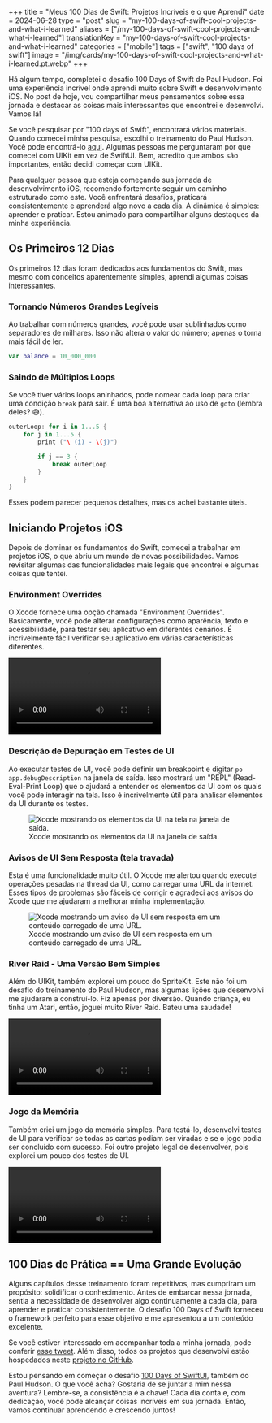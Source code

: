 +++
title = "Meus 100 Dias de Swift: Projetos Incríveis e o que Aprendi"
date = 2024-06-28
type = "post"
slug = "my-100-days-of-swift-cool-projects-and-what-i-learned"
aliases = ["/my-100-days-of-swift-cool-projects-and-what-i-learned"]
translationKey = "my-100-days-of-swift-cool-projects-and-what-i-learned"
categories = ["mobile"]
tags = ["swift", "100 days of swift"]
image = "/img/cards/my-100-days-of-swift-cool-projects-and-what-i-learned.pt.webp"
+++

Há algum tempo, completei o desafio 100 Days of Swift de Paul Hudson. Foi uma experiência incrível onde aprendi muito sobre Swift e desenvolvimento iOS. No post de hoje, vou compartilhar meus pensamentos sobre essa jornada e destacar as coisas mais interessantes que encontrei e desenvolvi. Vamos lá!

Se você pesquisar por "100 days of Swift", encontrará vários materiais. Quando comecei minha pesquisa, escolhi o treinamento do Paul Hudson. Você pode encontrá-lo [aqui][100_days_of_swift]. Algumas pessoas me perguntaram por que comecei com UIKit em vez de SwiftUI. Bem, acredito que ambos são importantes, então decidi começar com UIKit.

Para qualquer pessoa que esteja começando sua jornada de desenvolvimento iOS, recomendo fortemente seguir um caminho estruturado como este. Você enfrentará desafios, praticará consistentemente e aprenderá algo novo a cada dia. A dinâmica é simples: aprender e praticar. Estou animado para compartilhar alguns destaques da minha experiência.

## Os Primeiros 12 Dias

Os primeiros 12 dias foram dedicados aos fundamentos do Swift, mas mesmo com conceitos aparentemente simples, aprendi algumas coisas interessantes.

### Tornando Números Grandes Legíveis

Ao trabalhar com números grandes, você pode usar sublinhados como separadores de milhares. Isso não altera o valor do número; apenas o torna mais fácil de ler.

```swift
var balance = 10_000_000
```

### Saindo de Múltiplos Loops

Se você tiver vários loops aninhados, pode nomear cada loop para criar uma condição `break` para sair. É uma boa alternativa ao uso de `goto` (lembra deles? 😅).

```swift
outerLoop: for i in 1...5 {
    for j in 1...5 {
        print ("\ (i) - \(j)")

        if j == 3 {
            break outerLoop
        }
    }
}        
```

Esses podem parecer pequenos detalhes, mas os achei bastante úteis.

## Iniciando Projetos iOS

Depois de dominar os fundamentos do Swift, comecei a trabalhar em projetos iOS, o que abriu um mundo de novas possibilidades. Vamos revisitar algumas das funcionalidades mais legais que encontrei e algumas coisas que tentei.

### Environment Overrides

O Xcode fornece uma opção chamada "Environment Overrides". Basicamente, você pode alterar configurações como aparência, texto e acessibilidade, para testar seu aplicativo em diferentes cenários. É incrivelmente fácil verificar seu aplicativo em várias características diferentes.

<video controls aria-labelledby="Environment Overrides do Xcode" aria-describedby="O vídeo mostra o Xcode e o Simulador iOS lado a lado. O aplicativo está em execução e há um botão na parte inferior da barra de ferramentas do Xcode que revela a ferramenta de Environment Overrides. Ao alterar as configurações disponíveis de aparência, texto e acessibilidade, você vê as alterações diretamente no aplicativo em execução.">
    <source src="/videos/xcode_environment_overrides.mp4" type="video/mp4">
    Seu navegador não suporta reprodução de vídeo.
</video>

### Descrição de Depuração em Testes de UI

Ao executar testes de UI, você pode definir um breakpoint e digitar `po app.debugDescription` na janela de saída. Isso mostrará um "REPL" (Read-Eval-Print Loop) que o ajudará a entender os elementos da UI com os quais você pode interagir na tela. Isso é incrivelmente útil para analisar elementos da UI durante os testes.

<figure>
	<img src="/img/xcode_uitests_debug.webp" alt="Xcode mostrando os elementos da UI na tela na janela de saída."> 
	<figcaption>Xcode mostrando os elementos da UI na janela de saída.</figcaption>
</figure>

### Avisos de UI Sem Resposta (tela travada)

Esta é uma funcionalidade muito útil. O Xcode me alertou quando executei operações pesadas na thread da UI, como carregar uma URL da internet. Esses tipos de problemas são fáceis de corrigir e agradeci aos avisos do Xcode que me ajudaram a melhorar minha implementação.

<figure>
	<img src="/img/xcode_unresponsiveness_ui_warning.webp" alt="Xcode mostrando um aviso de UI sem resposta em um conteúdo carregado de uma URL."> 
	<figcaption>Xcode mostrando um aviso de UI sem resposta em um conteúdo carregado de uma URL.</figcaption>
</figure>

### River Raid - Uma Versão Bem Simples

Além do UIKit, também explorei um pouco do SpriteKit. Este não foi um desafio do treinamento do Paul Hudson, mas algumas lições que desenvolvi me ajudaram a construí-lo. Fiz apenas por diversão. Quando criança, eu tinha um Atari, então, joguei muito River Raid. Bateu uma saudade!

<video controls aria-labelledby="River Raid versão simples, feito com SpriteKit" aria-describedby="O vídeo mostra o Xcode e o Simulador iOS lado a lado. O aplicativo foi feito usando SpriteKit e é uma versão simples do jogo River Raid do Atari.">
    <source src="/videos/river_raid_little_made_by_spritekit.mp4" type="video/mp4">
    Seu navegador não suporta reprodução de vídeo.
</video>

### Jogo da Memória

Também criei um jogo da memória simples. Para testá-lo, desenvolvi testes de UI para verificar se todas as cartas podiam ser viradas e se o jogo podia ser concluído com sucesso. Foi outro projeto legal de desenvolver, pois explorei um pouco dos testes de UI.

<video controls aria-labelledby="Um jogo da memória testado com testes de UI" aria-describedby="O vídeo mostra o Xcode e o iPad Simulator. O aplicativo foi feito usando UIKit e é um jogo da memória. Os testes de UI abrem todos os pares até que o jogo termine.">
    <source src="/videos/test_memory_game_using_uitests.mp4" type="video/mp4">
    Seu navegador não suporta reprodução de vídeo.
</video>

## 100 Dias de Prática == Uma Grande Evolução

Alguns capítulos desse treinamento foram repetitivos, mas cumpriram um propósito: solidificar o conhecimento. Antes de embarcar nessa jornada, sentia a necessidade de desenvolver algo continuamente a cada dia, para aprender e praticar consistentemente. O desafio 100 Days of Swift forneceu o framework perfeito para esse objetivo e me apresentou a um conteúdo excelente.

Se você estiver interessado em acompanhar toda a minha jornada, pode conferir [esse tweet][100_days_of_swift_journey]. Além disso, todos os projetos que desenvolvi estão hospedados neste [projeto no GitHub][github_project].

Estou pensando em começar o desafio [100 Days of SwiftUI][100_days_of_swiftui], também do Paul Hudson. O que você acha? Gostaria de se juntar a mim nessa aventura? Lembre-se, a consistência é a chave! Cada dia conta e, com dedicação, você pode alcançar coisas incríveis em sua jornada. Então, vamos continuar aprendendo e crescendo juntos!

[100_days_of_swift]:         https://www.hackingwithswift.com/100
[100_days_of_swiftui]:       https://www.hackingwithswift.com/100/swiftui
[100_days_of_swift_journey]: https://x.com/ionixjunior/status/1569005323314425859
[github_project]:            https://github.com/ionixjunior/100DaysOfSwift